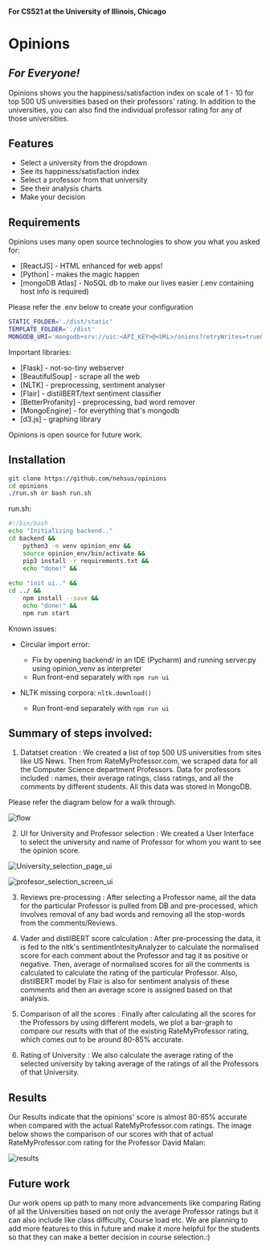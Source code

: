 #### For CS521 at the University of Illinois, Chicago

# Opinions
## _For Everyone!_

Opinions shows you the happiness/satisfaction index on scale of 1 - 10 for top 500 US universities based on their professors' rating. 
In addition to the universities, you can also find the individual professor rating for any of those universities.

## Features
- Select a university from the dropdown
- See its happiness/satisfaction index
- Select a professor from that university 
- See their analysis charts
- Make your decision

## Requirements

Opinions uses many open source technologies to show you what you asked for:

- [ReactJS] - HTML enhanced for web apps!
- [Python] - makes the magic happen
- [mongoDB Atlas] - NoSQL db to make our lives easier (.env containing host info is required)

Please refer the .env below to create your configuration
```bash
STATIC_FOLDER='./dist/static'
TEMPLATE_FOLDER='./dist'
MONGODB_URI='mongodb+srv://uic:<API_KEY>@<URL>/onions?retryWrites=true&w=majority'
```
Important libraries:

- [Flask] - not-so-tiny webserver
- [BeautifulSoup] - scrape all the web
- [NLTK] - preprocessing, sentiment analyser
- [Flair] - distilBERT/text sentiment classifier
- [BetterProfanity] - preprocessing, bad word remover
- [MongoEngine] - for everything that's mongodb
- [d3.js] - graphing library

Opinions is open source for future work.

## Installation

```bash
git clone https://github.com/nehsus/opinions
cd opinions
./run.sh or bash run.sh
```
run.sh:
```bash
#!/bin/bash
echo "Initializing backend.."
cd backend && 
    python3 -m venv opinion_env &&
    source opinion_env/bin/activate &&
    pip3 install -r requirements.txt &&
    echo "done!" &&
    
echo "init ui.." &&
cd ../ &&
    npm install --save &&
    echo "done!" &&
    npm run start
```
Known issues:
- Circular import error: 
  - Fix by opening backend/ in an IDE (Pycharm) and running server.py using opinion_venv as interpreter
  - Run front-end separately with ```npm run ui```
  
- NLTK missing corpora: ```nltk.download()```
  - Run front-end separately with ```npm run ui```

## Summary of steps involved:

1. Datatset creation : We created a list of top 500 US universities from sites like US News. Then from RateMyProfessor.com, we scraped data for all the Computer Science department Professors. Data for professors included : names, their average ratings, class ratings,  and all the comments by different students. All this data was stored in MongoDB.

Please refer the diagram below for a walk through.

![flow](https://user-images.githubusercontent.com/13311417/163927178-3f958aa7-ddf9-4ab5-a208-b7573c2d68a0.png)

2. UI for University and Professor selection : We created a User Interface to select the university and name of Professor for whom you want to see the opinion score.

![University_selection_page_ui](https://user-images.githubusercontent.com/78128658/163923127-514b6610-471c-4306-9d11-8e9e0067cf9d.jpeg) 

![profesor_selection_screen_ui](https://user-images.githubusercontent.com/78128658/163923315-05affe39-3531-48b6-a2f8-423b63ec6f69.jpeg)

3. Reviews pre-processing : After selecting a Professor name, all the data for the particular Professor is pulled from DB and pre-processed, which involves removal of any bad words and removing all the stop-words from the comments/Reviews.

4. Vader and distilBERT score calculation :  After pre-processing the data, it is fed to the nltk's sentimentIntesityAnalyzer to calculate the normalised score for each comment about the Professor and tag it as positive or negative. Then, average of normalised scores for all the comments is calculated to calculate the rating of the particular Professor. Also, distilBERT model by Flair is also for sentiment analysis of these comments and then an average score is assigned based on that analysis.

5. Comparison of all the scores : Finally after calculating all the scores for the Professors by using different models, we plot a bar-graph to compare our results with that of the existing RateMyProfessor rating, which comes out to be around 80-85% accurate.

6. Rating of University : We also calculate the average rating of the selected university by taking average of the ratings of all the Professors of that University.


## Results
Our Results indicate that the opinions' score is almost 80-85% accurate when compared with the actual RateMyProfessor.com ratings. The image below shows the comparison of our scores with that of actual RateMyProfessor.com rating for the Professor David Malan:

![results](https://user-images.githubusercontent.com/13311417/163926966-036c265d-8ff5-4b33-bfcc-36fec7bbbad6.png)

## Future work
Our work opens up path to many more advancements like comparing Rating of all the Universities based on not only the average Professor ratings but it can also include like class difficulty, Course load etc. We are planning to add more features to this in future and make it more helpful for the students so that they can make a better decision in course selection.:)
